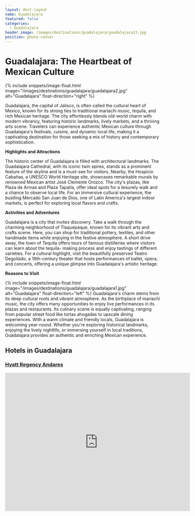 ```yaml
---
layout: dest-layout
name: Guadalajara
featured: false
categories:
  - Guadalajara
header_image: /images/destinations/guadalajara/guadalajara11.jpg
position: photo-center
---
```

# **Guadalajara: The Heartbeat of Mexican Culture**

{% include snippets/image-float.html image="/images/destinations/guadalajara/guadalajara2.jpg" alt="Guadalajara" float-direction="right" %}

Guadalajara, the capital of Jalisco, is often called the cultural heart of Mexico, known for its strong
ties to traditional mariachi music, tequila, and rich Mexican heritage. The city effortlessly blends
old-world charm with modern vibrancy, featuring historic landmarks, lively markets, and a thriving
arts scene. Travelers can experience authentic Mexican culture through Guadalajara's festivals,
cuisine, and dynamic local life, making it a captivating destination for those seeking a mix of
history and contemporary sophistication.

**Highlights and Attractions**

The historic center of Guadalajara is filled with architectural landmarks. The Guadalajara Cathedral,
with its iconic twin spires, stands as a prominent feature of the skyline and is a must-see for
visitors. Nearby, the Hospicio Cabañas, a UNESCO World Heritage site, showcases remarkable
murals by renowned Mexican artist José Clemente Orozco. The city's plazas, like Plaza de Armas
and Plaza Tapatía, offer ideal spots for a leisurely walk and a chance to observe local life. For an
immersive cultural experience, the bustling Mercado San Juan de Dios, one of Latin America's
largest indoor markets, is perfect for exploring local flavors and crafts.

**Activities and Adventures**

Guadalajara is a city that invites discovery. Take a walk through the charming neighborhood of
Tlaquepaque, known for its vibrant arts and crafts scene. Here, you can shop for traditional pottery,
textiles, and other handmade items while enjoying in the festive atmosphere. A short drive away,
the town of Tequila offers tours of famous distilleries where visitors can learn about the tequila-
making process and enjoy tastings of different varieties. For a cultural highlight, visit the
beautifully preserved Teatro Degollado, a 19th-century theater that hosts performances of ballet,
opera, and concerts, offering a unique glimpse into Guadalajara's artistic heritage.

**Reasons to Visit**

{% include snippets/image-float.html image="/images/destinations/guadalajara/guadalajara1.jpg" alt="Guadalajara" float-direction="left" %}
Guadalajara's charm stems from its deep cultural roots and vibrant atmosphere. As the birthplace of
mariachi music, the city offers many opportunities to enjoy live performances in its plazas and
restaurants. Its culinary scene is equally captivating, ranging from popular street food like tortas
ahogadas to upscale dining experiences. With a warm climate and friendly locals, Guadalajara is
welcoming year-round. Whether you're exploring historical landmarks, enjoying the lively nightlife,
or immersing yourself in local traditions, Guadalajara provides an authentic and enriching Mexican
experience.

## Hotels in Guadalajara

<section class='grid'>
<div class="col-3_sm-4_xs-6 padded-1">
    <a href="/hotels/hyattreg">
        <div class="bg-image square" style="background-image:url('/images/hotels/hyattgdl/hyattgdl5.webp')">  </div>
        <h3 class='center'>Hyatt Regency Andares</h3>        
    </a>  
</div>

<div class='map-container center margin-1'>

<iframe src="https://www.google.com/maps/embed?pb=!1m18!1m12!1m3!1d119452.51301329787!2d-103.41779962354174!3d20.67401179273153!2m3!1f0!2f0!3f0!3m2!1i1024!2i768!4f13.1!3m3!1m2!1s0x8428b18cb52fd39b%3A0xd63d9302bf865750!2sGuadalajara%2C%20Jal.%2C%20M%C3%A9xico!5e0!3m2!1ses!2ses!4v1739389138327!5m2!1ses!2ses" width="600" height="450" style="border:0;" allowfullscreen="" loading="lazy" referrerpolicy="no-referrer-when-downgrade"></iframe>
</div>

</section>